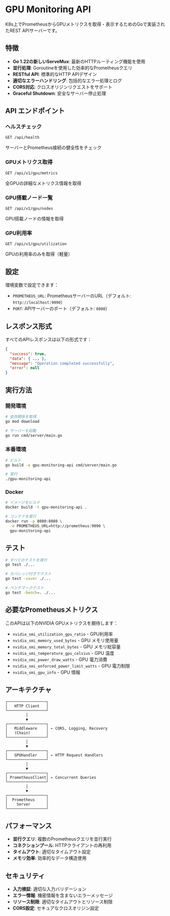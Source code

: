 # GPU Monitoring API

K8s上でPrometheusからGPUメトリクスを取得・表示するためのGoで実装されたREST APIサーバーです。

## 特徴

- **Go 1.22の新しいServeMux**: 最新のHTTPルーティング機能を使用
- **並行処理**: Goroutineを使用した効率的なPrometheusクエリ
- **RESTful API**: 標準的なHTTP APIデザイン
- **適切なエラーハンドリング**: 包括的なエラー処理とログ
- **CORS対応**: クロスオリジンリクエストをサポート
- **Graceful Shutdown**: 安全なサーバー停止処理

## API エンドポイント

### ヘルスチェック
```
GET /api/health
```
サーバーとPrometheus接続の健全性をチェック

### GPUメトリクス取得
```
GET /api/v1/gpu/metrics
```
全GPUの詳細なメトリクス情報を取得

### GPU搭載ノード一覧
```
GET /api/v1/gpu/nodes
```
GPU搭載ノードの情報を取得

### GPU利用率
```
GET /api/v1/gpu/utilization
```
GPUの利用率のみを取得（軽量）

## 設定

環境変数で設定できます：

- `PROMETHEUS_URL`: PrometheusサーバーのURL（デフォルト: `http://localhost:9090`）
- `PORT`: APIサーバーのポート（デフォルト: `8080`）

## レスポンス形式

すべてのAPIレスポンスは以下の形式です：

```json
{
  "success": true,
  "data": { ... },
  "message": "Operation completed successfully",
  "error": null
}
```

## 実行方法

### 開発環境
```bash
# 依存関係を取得
go mod download

# サーバーを起動
go run cmd/server/main.go
```

### 本番環境
```bash
# ビルド
go build -o gpu-monitoring-api cmd/server/main.go

# 実行
./gpu-monitoring-api
```

### Docker
```bash
# イメージをビルド
docker build -t gpu-monitoring-api .

# コンテナを実行
docker run -p 8080:8080 \
  -e PROMETHEUS_URL=http://prometheus:9090 \
  gpu-monitoring-api
```

## テスト

```bash
# すべてのテストを実行
go test ./...

# カバレッジ付きでテスト
go test -cover ./...

# ベンチマークテスト
go test -bench=. ./...
```

## 必要なPrometheusメトリクス

このAPIは以下のNVIDIA GPUメトリクスを期待します：

- `nvidia_smi_utilization_gpu_ratio` - GPU利用率
- `nvidia_smi_memory_used_bytes` - GPU メモリ使用量
- `nvidia_smi_memory_total_bytes` - GPU メモリ総容量
- `nvidia_smi_temperature_gpu_celsius` - GPU 温度
- `nvidia_smi_power_draw_watts` - GPU 電力消費
- `nvidia_smi_enforced_power_limit_watts` - GPU 電力制限
- `nvidia_smi_gpu_info` - GPU 情報

## アーキテクチャ

```
┌─────────────────┐
│   HTTP Client   │
└─────────────────┘
         │
         ▼
┌─────────────────┐
│   Middleware    │ ← CORS, Logging, Recovery
│   (Chain)       │
└─────────────────┘
         │
         ▼
┌─────────────────┐
│   GPUHandler    │ ← HTTP Request Handlers
└─────────────────┘
         │
         ▼
┌─────────────────┐
│ PrometheusClient│ ← Concurrent Queries
└─────────────────┘
         │
         ▼
┌─────────────────┐
│  Prometheus     │
│    Server       │
└─────────────────┘
```

## パフォーマンス

- **並行クエリ**: 複数のPrometheusクエリを並行実行
- **コネクションプール**: HTTPクライアントの再利用
- **タイムアウト**: 適切なタイムアウト設定
- **メモリ効率**: 効率的なデータ構造使用

## セキュリティ

- **入力検証**: 適切な入力バリデーション
- **エラー情報**: 機密情報を含まないエラーメッセージ
- **リソース制限**: 適切なタイムアウトとリソース制限
- **CORS設定**: セキュアなクロスオリジン設定 